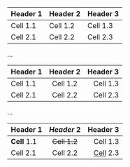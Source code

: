 | Header 1 | Header 2 | Header 3 |
|----------|----------|----------|
| Cell 1.1 | Cell 1.2 | Cell 1.3 |
| Cell 2.1 | Cell 2.2 | Cell 2.3 |

...

| Header 1 | Header 2 | Header 3 |
| :------- | :------: | -------: |
| Cell 1.1 | Cell 1.2 | Cell 1.3 |
| Cell 2.1 | Cell 2.2 | Cell 2.3 |

...

| Header 1     | *Header* 2   | Header 3                 |
| :----------- | :----------: | -----------------------: |
| **Cell** 1.1 | ~~Cell 1.2~~ | Cell 1.3                 |
| Cell 2.1     | Cell 2.2     | [Cell](http://dn.se) 2.3 |